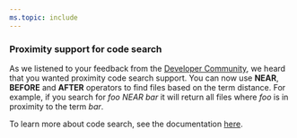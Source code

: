 ```yaml
---
ms.topic: include
---
```


### Proximity support for code search

As we listened to your feedback from the [Developer Community](https://developercommunity.visualstudio.com/idea/474980/support-of-proximity-search-terms-near-before-afte.html), we heard that you wanted proximity code search support. You can now use **NEAR**, **BEFORE** and **AFTER** operators to find files based on the term distance. For example, if you search for _foo NEAR bar_ it will return all files where _foo_ is in proximity to the term _bar_.

To learn more about code search, see the documentation [here](https://docs.microsoft.com/azure/devops/project/search/advanced-code-search-syntax?view=azure-devops#search-for-special-characters).
